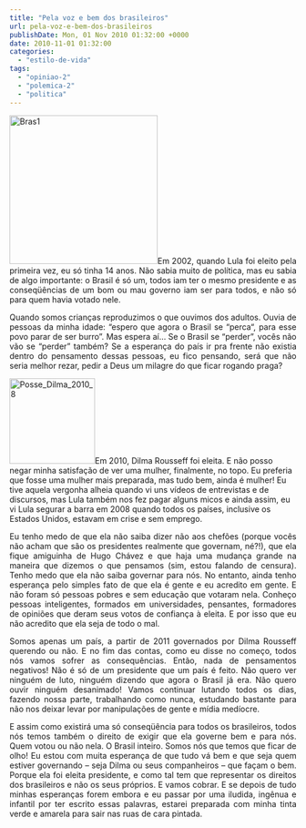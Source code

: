 ```yaml
---
title: "Pela voz e bem dos brasileiros"
url: pela-voz-e-bem-dos-brasileiros
publishDate: Mon, 01 Nov 2010 01:32:00 +0000
date: 2010-11-01 01:32:00
categories: 
  - "estilo-de-vida"
tags: 
  - "opiniao-2"
  - "polemica-2"
  - "politica"
---
```

<p style="text-align: justify;"><a href="http://www.gabi.blog.br/wp-content/uploads/2010/11/Bras1.png"><img class="alignleft size-full wp-image-1880" src="http://www.gabi.blog.br/wp-content/uploads/2010/11/Bras1.png" alt="Bras1" width="260" height="261" /></a>Em 2002, quando Lula foi eleito pela primeira vez, eu só tinha 14 anos. Não sabia muito de política, mas eu sabia de algo importante: o Brasil é só um, todos iam ter o mesmo presidente e as conseqüências de um bom ou mau governo iam ser para todos, e não só para quem havia votado nele.</p>
<p style="text-align: justify;">Quando somos crianças reproduzimos o que ouvimos dos adultos. Ouvia de pessoas da minha idade: “espero que agora o Brasil se “perca“, para esse povo parar de ser burro”. Mas espera aí... Se o Brasil se “perder”, vocês não vão se “perder” também? Se a esperança do país ir pra frente não existia dentro do pensamento dessas pessoas, eu fico pensando, será que não seria melhor rezar, pedir a Deus um milagre do que ficar rogando praga?</p>
<a href="http://www.gabi.blog.br/wp-content/uploads/2010/11/Posse_Dilma_2010_8.jpg"><img class="wp-image-1879 size-thumbnail alignleft" src="http://www.gabi.blog.br/wp-content/uploads/2010/11/Posse_Dilma_2010_8-150x150.jpg" alt="Posse_Dilma_2010_8" width="150" height="150" /></a>Em 2010, Dilma Rousseff foi eleita. E não posso negar minha satisfação de ver uma mulher, finalmente, no topo. Eu preferia que fosse uma mulher mais preparada, mas tudo bem, ainda é mulher! Eu tive aquela vergonha alheia quando vi uns vídeos de entrevistas e de discursos, mas Lula também nos fez pagar alguns micos e ainda assim, eu vi Lula segurar a barra em 2008 quando todos os países, inclusive os Estados Unidos, estavam em crise e sem emprego.
<p style="text-align: justify;">Eu tenho medo de que ela não saiba dizer não aos chefões (porque vocês não acham que são os presidentes realmente que governam, né?!), que ela fique amiguinha de Hugo Chávez e que haja uma mudança grande na maneira que dizemos o que pensamos (sim, estou falando de censura). Tenho medo que ela não saiba governar para nós.
No entanto, ainda tenho esperança pelo simples fato de que ela é gente e eu acredito em gente. E não foram só pessoas pobres e sem educação que votaram nela. Conheço pessoas inteligentes, formados em universidades, pensantes, formadores de opiniões que deram seus votos de confiança à eleita. E por isso que eu não acredito que ela seja de todo o mal.</p>
<p style="text-align: justify;">Somos apenas um país, a partir de 2011 governados por Dilma Rousseff querendo ou não. E no fim das contas, como eu disse no começo, todos nós vamos sofrer as consequências. Então, nada de pensamentos negativos! Não é só de um presidente que um país é feito. Não quero ver ninguém de luto, ninguém dizendo que agora o Brasil já era. Não quero ouvir ninguém desanimado! Vamos continuar lutando todos os dias, fazendo nossa parte, trabalhando como nunca, estudando bastante para não nos deixar levar por manipulações de gente e mídia medíocre.</p>
<p style="text-align: justify;">E assim como existirá uma só conseqüência para todos os brasileiros, todos nós temos também o direito de exigir que ela governe bem e para nós. Quem votou ou não nela. O Brasil inteiro. Somos nós que temos que ficar de olho!
Eu estou com muita esperança de que tudo vá bem e que seja quem estiver governando – seja Dilma ou seus companheiros – que façam o bem. Porque ela foi eleita presidente, e como tal tem que representar os direitos dos brasileiros e não os seus próprios. E vamos cobrar. E se depois de tudo minhas esperanças forem embora e eu passar por uma iludida, ingênua e infantil por ter escrito essas palavras, estarei preparada com minha tinta verde e amarela para sair nas ruas de cara pintada.</p>
